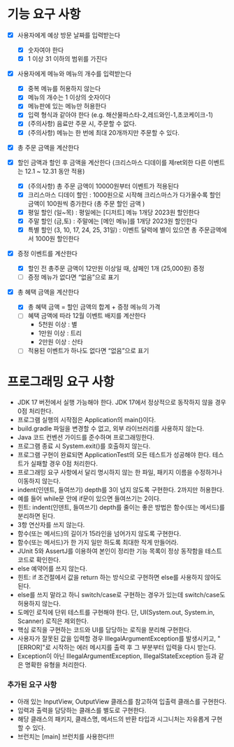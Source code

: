 # 기능 요구 사항

- [x] 사용자에게 예상 방문 날짜를 입력받는다
    -[x] 숫자여야 한다
    -[x] 1 이상 31 이하의 범위를 가진다

-[x] 사용자에게 메뉴와 메뉴의 개수를 입력받는다
    -[x] 중복 메뉴를 허용하지 않는다
    -[x] 메뉴의 개수는 1 이상의 숫자이다
    -[x] 메뉴판에 있는 메뉴만 허용한다
    -[x] 입력 형식과 같아야 한다 (e.g. 해산물파스타-2,레드와인-1,초코케이크-1)
    -[x] (주의사항) 음료만 주문 시, 주문할 수 없다.
    -[x] (주의사항) 메뉴는 한 번에 최대 20개까지만 주문할 수 있다.

- [x] 총 주문 금액을 계산한다

-[x] 할인 금액과 할인 후 금액을 계산한다 (크리스마스 디데이를 제ret외한 다른 이벤트는 12.1 ~ 12.31 동안 적용)
    -[x] (주의사항) 총 주문 금액이 10000원부터 이벤트가 적용된다
    -[x] 크리스마스 디데이 할인 : 1000원으로 시작해 크리스마스가 다가올수록 할인 금액이 100원씩 증가한다 (총 주문 할인 금액 )
    -[x] 평일 할인 (일~목) : 평일에는 [디저트] 메뉴 1개당 2023원 할인한다
    -[x] 주말 할인 (금,토) : 주말에는 [메인 메뉴]를 1개당 2023원 할인한다
    -[x] 특별 할인 (3, 10, 17, 24, 25, 31일) : 이벤트 달력에 별이 있으면 총 주문금액에서 1000원 할인한다

-[x] 증정 이벤트를 계산한다
    -[x] 할인 전 총주문 금액이 12만원 이상일 때, 샴페인 1개 (25,000원) 증정
    -[ ] 증정 메뉴가 없다면 “없음”으로 표기

-[x] 총 혜택 금액을 계산한다
    -[x] 총 혜택 금액 = 할인 금액의 합계 + 증정 메뉴의 가격
    -[ ] 혜택 금액에 따라 12월 이벤트 배지를 계산한다
        - 5천원 이상 : 별
        - 1만원 이상 : 트리
        - 2만원 이상 : 산타
    -[ ] 적용된 이벤트가 하나도 없다면 “없음”으로 표기

# 프로그래밍 요구 사항

- JDK 17 버전에서 실행 가능해야 한다. JDK 17에서 정상적으로 동작하지 않을 경우 0점 처리한다.
- 프로그램 실행의 시작점은 Application의 main()이다.
- build.gradle 파일을 변경할 수 없고, 외부 라이브러리를 사용하지 않는다.
- Java 코드 컨벤션 가이드를 준수하며 프로그래밍한다.
- 프로그램 종료 시 System.exit()를 호출하지 않는다.
- 프로그램 구현이 완료되면 ApplicationTest의 모든 테스트가 성공해야 한다. 테스트가 실패할 경우 0점 처리한다.
- 프로그래밍 요구 사항에서 달리 명시하지 않는 한 파일, 패키지 이름을 수정하거나 이동하지 않는다.
- indent(인덴트, 들여쓰기) depth를 3이 넘지 않도록 구현한다. 2까지만 허용한다.
- 예를 들어 while문 안에 if문이 있으면 들여쓰기는 2이다.
- 힌트: indent(인덴트, 들여쓰기) depth를 줄이는 좋은 방법은 함수(또는 메서드)를 분리하면 된다.
- 3항 연산자를 쓰지 않는다.
- 함수(또는 메서드)의 길이가 15라인을 넘어가지 않도록 구현한다.
- 함수(또는 메서드)가 한 가지 일만 하도록 최대한 작게 만들어라.
- JUnit 5와 AssertJ를 이용하여 본인이 정리한 기능 목록이 정상 동작함을 테스트 코드로 확인한다.
- else 예약어를 쓰지 않는다.
- 힌트: if 조건절에서 값을 return 하는 방식으로 구현하면 else를 사용하지 않아도 된다.
- else를 쓰지 말라고 하니 switch/case로 구현하는 경우가 있는데 switch/case도 허용하지 않는다.
- 도메인 로직에 단위 테스트를 구현해야 한다. 단, UI(System.out, System.in, Scanner) 로직은 제외한다.
- 핵심 로직을 구현하는 코드와 UI를 담당하는 로직을 분리해 구현한다.
- 사용자가 잘못된 값을 입력할 경우 IllegalArgumentException를 발생시키고, "[ERROR]"로 시작하는 에러 메시지를 출력 후 그 부분부터 입력을 다시 받는다.
- Exception이 아닌 IllegalArgumentException, IllegalStateException 등과 같은 명확한 유형을 처리한다.

### 추가된 요구 사항

- 아래 있는 InputView, OutputView 클래스를 참고하여 입출력 클래스를 구현한다.
- 입력과 출력을 담당하는 클래스를 별도로 구현한다.
- 해당 클래스의 패키지, 클래스명, 메서드의 반환 타입과 시그니처는 자유롭게 구현할 수 있다.
- 브런치는 [main] 브런치를 사용한다!!!